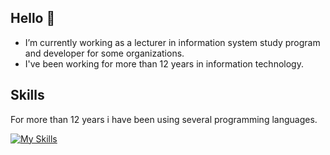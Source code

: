 ## Hello 👋
* I’m currently working as a lecturer in information system study program and developer for some organizations.
* I've been working for more than 12 years in information technology.

## Skills
For more than 12 years i have been using several programming languages. 

[![My Skills](https://skillicons.dev/icons?i=nextjs,react,laravel,python)](https://skillicons.dev)
<!--
**pesantrenilmu/pesantrenilmu** is a ✨ _special_ ✨ repository because its `README.md` (this file) appears on your GitHub profile.

Here are some ideas to get you started:

- 🔭 I’m currently working on ...
- 🌱 I’m currently learning ...
- 👯 I’m looking to collaborate on ...
- 🤔 I’m looking for help with ...
- 💬 Ask me about ...
- 📫 How to reach me: ...
- 😄 Pronouns: ...
- ⚡ Fun fact: ...
-->
